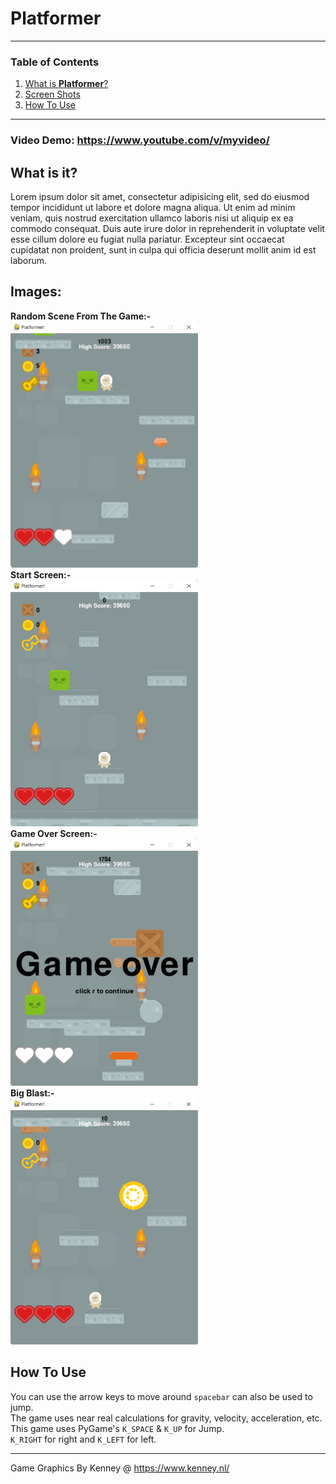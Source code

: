 # **Platformer**
---
### Table of Contents
1. [What is **Platformer**?](#what-is-it)
2. [Screen Shots](#images)
3. [How To Use](#how-to-use)
---
### **Video Demo:** https://www.youtube.com/v/myvideo/
## What is it?
Lorem ipsum dolor sit amet, consectetur adipisicing elit, sed do eiusmod tempor incididunt ut labore et dolore magna aliqua. Ut enim ad minim veniam, quis nostrud exercitation ullamco laboris nisi ut aliquip ex ea commodo consequat. Duis aute irure dolor in reprehenderit in voluptate velit esse cillum dolore eu fugiat nulla pariatur. Excepteur sint occaecat cupidatat non proident, sunt in culpa qui officia deserunt mollit anim id est laborum.
## **Images:**
**Random Scene From The Game:-**<br>
<img src="./img/ScreenShot000.png" alt="Random Scene" width="300"/><br>**Start Screen:-**<br>
<img src="./img/ScreenShot001.png" alt="Start Screen" width="300"/><br>**Game Over Screen:-**<br>
<img src="./img/ScreenShot002.png" alt="Game Over" width="300"/><br>**Big Blast:-**<br>
<img src="./img/ScreenShot003.png" alt="Bomb Blast" width="300"/><br>
## How To Use
You can use the arrow keys to move around `spacebar` can also be used to jump.<br>
The game uses near real calculations for gravity, velocity, acceleration, etc.<br>
This game uses PyGame's `K_SPACE` & `K_UP` for Jump.<br>
`K_RIGHT` for right and `K_LEFT` for left.<br>

---
Game Graphics By Kenney @ https://www.kenney.nl/
